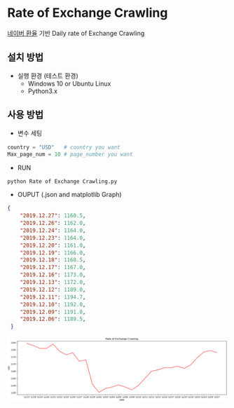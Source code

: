 # Rate of Exchange Crawling

[네이버 환율](https://finance.naver.com/marketindex/) 기반 Daily rate of Exchange Crawling

## 설치 방법
- 실행 환경 (테스트 환경)
  - Windows 10 or Ubuntu Linux
  - Python3.x
  
## 사용 방법

- 변수 세팅
```python
country = "USD"   # country you want
Max_page_num = 10 # page_number you want
```

- RUN
```
python Rate of Exchange Crawling.py
```

- OUPUT (.json and matplotlib Graph)
```json
{
	"2019.12.27": 1160.5,
	"2019.12.26": 1162.0,
	"2019.12.24": 1164.0,
	"2019.12.23": 1164.0,
	"2019.12.20": 1161.0,
	"2019.12.19": 1166.0,
	"2019.12.18": 1168.5,
	"2019.12.17": 1167.0,
	"2019.12.16": 1173.0,
	"2019.12.13": 1172.0,
	"2019.12.12": 1189.0,
	"2019.12.11": 1194.7,
	"2019.12.10": 1192.0,
	"2019.12.09": 1191.0,
	"2019.12.06": 1189.5,
 }
 ```
 <p align=center>
  <img src="https://github.com/Xenia101/Rate-of-Exchange-Crawling/blob/master/img/graph.PNG?raw=true">
 </p>
 
